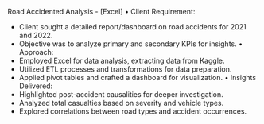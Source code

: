 Road Accidented Analysis - [Excel]
• Client Requirement:
  - Client sought a detailed report/dashboard on road accidents for 2021 and 2022.
  - Objective was to analyze primary and secondary KPIs for insights.
• Approach:
  - Employed Excel for data analysis, extracting data from Kaggle.
  - Utilized ETL processes and transformations for data preparation.
  - Applied pivot tables and crafted a dashboard for visualization.
• Insights Delivered:
  - Highlighted post-accident causalities for deeper investigation.
  - Analyzed total casualties based on severity and vehicle types.
  - Explored correlations between road types and accident occurrences.
